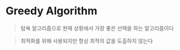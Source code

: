 Greedy Algorithm
================

> 탐욕 알고리즘으로 현재 상황에서 가장 좋은 선택을 하는 알고리즘이다

> 최적화를 위해 사용되지만 항상 최적의 값을 도출하지 않는다

